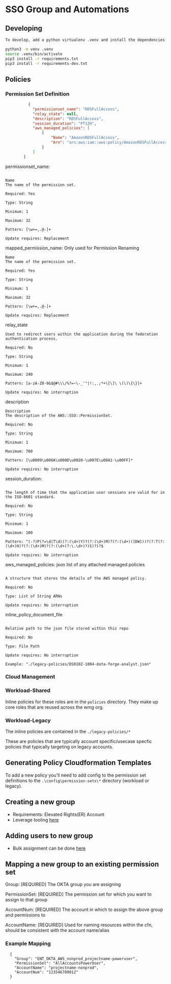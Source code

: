 # SSO Group and Automations

## Developing

``` bash
To develop, add a python virtualenv .venv and install the dependencies:

python3 -m venv .venv
source .venv/bin/activate
pip3 install -r requirements.txt
pip3 install -r requirements-dev.txt
```


## Policies

### Permission Set Definition

``` json
          {
            "permissionset_name": "RDSFullAccess",
            "relay_state": null,
            "description": "RDSFullAccess",
            "session_duration": "PT12H",
            "aws_managed_policies": [
                {
                    "Name": "AmazonRDSFullAccess",
                    "Arn": "arn:aws:iam::aws:policy/AmazonRDSFullAccess"
                }
            ]
        }
```

permissionset_name:

```

Name
The name of the permission set.

Required: Yes

Type: String

Minimum: 1

Maximum: 32

Pattern: [\w+=,.@-]+

Update requires: Replacement
```

mapped_permission_name: Only used for Permission Renaming

```
Name
The name of the permission set.

Required: Yes

Type: String

Minimum: 1

Maximum: 32

Pattern: [\w+=,.@-]+

Update requires: Replacement
```

relay_state
```
Used to redirect users within the application during the federation authentication process.

Required: No

Type: String

Minimum: 1

Maximum: 240

Pattern: [a-zA-Z0-9&$@#\\\/%?=~\-_'"|!:,.;*+\[\]\ \(\)\{\}]+

Update requires: No interruption

```


description

```
Description
The description of the AWS::SSO::PermissionSet.

Required: No

Type: String

Minimum: 1

Maximum: 700

Pattern: [\u0009\u000A\u000D\u0020-\u007E\u00A1-\u00FF]*

Update requires: No interruption
```

session_duration: 

```

The length of time that the application user sessions are valid for in the ISO-8601 standard.

Required: No

Type: String

Minimum: 1

Maximum: 100

Pattern: ^(-?)P(?=\d|T\d)(?:(\d+)Y)?(?:(\d+)M)?(?:(\d+)([DW]))?(?:T(?:(\d+)H)?(?:(\d+)M)?(?:(\d+(?:\.\d+)?)S)?)?$

Update requires: No interruption
```

aws_managed_policies: json list of any attached managed policies

```

A structure that stores the details of the AWS managed policy.

Required: No

Type: List of String ARNs

Update requires: No interruption

```

inline_policy_document_file
```

Relative path to the json file stored within this repo

Required: No

Type: File Path

Update requires: No interruption

Example: "./legacy-policies/DS0102-1004-data-forge-analyst.json"

```

### Cloud Management

### Workload-Shared

Inline policies for these roles are in the `policies` directory. They make up core roles that are reused across the wmg org.  

### Workload-Legacy

The inline policies are contained in the `./legacy-policies/*`

These are policies that are typically account specific/usecase specfic policies that typically targeting on legacy accounts.  

## Generating Policy Cloudformation Templates

To add a new policy you'll need to add config to the permission set definitions to the `.\config\permission-sets\*` directory (workload or legacy).

## Creating a new group

- Requirements: Elevated Rights(ER) Account
- Leverage tooling [here](https://github.com/wmgtech/wmg-gt-iam-identity-automation/tree/master/powershell/okta-infra-group-builder)

## Adding users to new group

- Bulk assignment can be done [here](https://github.com/wmgtech/wmg-gt-iam-identity-automation/tree/master/powershell/okta-ad-user-match)  

## Mapping a new group to an existing permission set  

Group: [REQUIRED] The OKTA group you are assigning  

PermissionSet: [REQUIRED] The permission set for which you want to assign to that group

AccountNum: [REQUIRED] The account in which to assign the above group and permissions to

AccountName: [REQUIRED] Used for naming resources within the cfn, should be consistent with the account name/alias


### Example Mapping  

``` jsonb
  {
    "Group": "ENT_OKTA_AWS_nonprod_projectname-poweruser",
    "PermissionSet": "AllAccountsPowerUser",
    "AccountName": "projectname-nonprod",
    "AccountNum": "123546789012"
  }

```

